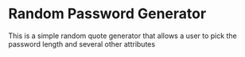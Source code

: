 # Random Password Generator

This is a simple random quote generator that allows a user to pick
the password length and several other attributes
